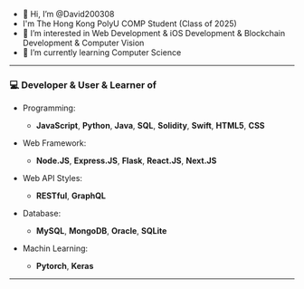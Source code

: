 - 👋 Hi, I’m @David200308
- I'm The Hong Kong PolyU COMP Student (Class of 2025)
- 👀 I’m interested in Web Development & iOS Development & Blockchain Development & Computer Vision
- 🌱 I’m currently learning Computer Science

---

### 💻 Developer & User & Learner of
- Programming: 
  - **JavaScript**, **Python**, **Java**, **SQL**, **Solidity**, **Swift**, **HTML5**, **CSS**

- Web Framework: 
  - **Node.JS**, **Express.JS**, **Flask**, **React.JS**, **Next.JS**
 
- Web API Styles: 
  - **RESTful**, **GraphQL**
 
- Database: 
  - **MySQL**, **MongoDB**, **Oracle**, **SQLite**

- Machin Learning:
  - **Pytorch**, **Keras**

---


<!---
David200308/David200308 is a ✨ special ✨ repository because its `README.md` (this file) appears on your GitHub profile.
You can click the Preview link to take a look at your changes.
--->

